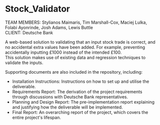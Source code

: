 # Stock_Validator
TEAM MEMBERS: Stylianos Maimaris, Tim Marshall-Cox, Maciej Lulka, Folabi Ayonrinde, Josh Adams, Lewis Buttle  
CLIENT: Deutsche Bank  

A web-based solution to validating that an input stock trade is correct, and no accidental extra values have been added. For example, preventing accidentally inputting £1000 instead of the intended £100.  
This solution makes use of existing data and regression techniques to validate the inputs.  

Supporting documents are also included in the repository, including: 
- Installation Instructions: Instructions on how to set up and utilise the deliverable.
- Requirements Report: The derivation of the project requirements through discussions with Deutsche Bank representatives.
- Planning and Design Report: The pre-implementation report explaining and justifying how the deliverable will be implemented.
- Final Report: An overarching report of the project, which covers the entire project's lifespan.
